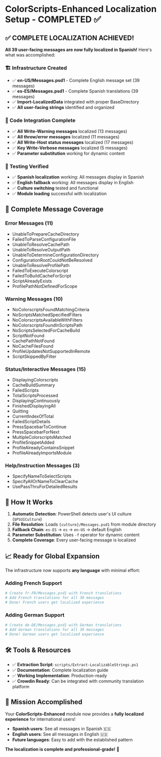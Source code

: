 # ColorScripts-Enhanced Localization Setup - COMPLETED ✅

## ✅ **COMPLETE LOCALIZATION ACHIEVED!**

**All 39 user-facing messages are now fully localized in Spanish!** Here's what was accomplished:

### 🏗️ **Infrastructure Created**
- ✅ **en-US/Messages.psd1** - Complete English message set (39 messages)
- ✅ **es-ES/Messages.psd1** - Complete Spanish translations (39 messages)
- ✅ **Import-LocalizedData** integrated with proper BaseDirectory
- ✅ **All user-facing strings** identified and organized

### 🔧 **Code Integration Complete**
- ✅ **All Write-Warning messages** localized (13 messages)
- ✅ **All throw/error messages** localized (11 messages)
- ✅ **All Write-Host status messages** localized (17 messages)
- ✅ **Key Write-Verbose messages** localized (5 messages)
- ✅ **Parameter substitution** working for dynamic content

### 🧪 **Testing Verified**
- ✅ **Spanish localization** working: All messages display in Spanish
- ✅ **English fallback** working: All messages display in English
- ✅ **Culture switching** tested and functional
- ✅ **Module loading** successful with localization

## 🎯 **Complete Message Coverage**

### **Error Messages (11)**
- UnableToPrepareCacheDirectory
- FailedToParseConfigurationFile
- UnableToResolveCachePath
- UnableToResolveOutputPath
- UnableToDetermineConfigurationDirectory
- ConfigurationRootCouldNotBeResolved
- UnableToResolveProfilePath
- FailedToExecuteColorscript
- FailedToBuildCacheForScript
- ScriptAlreadyExists
- ProfilePathNotDefinedForScope

### **Warning Messages (10)**
- NoColorscriptsFoundMatchingCriteria
- NoScriptsMatchedSpecifiedFilters
- NoColorscriptsAvailableWithFilters
- NoColorscriptsFoundInScriptsPath
- NoScriptsSelectedForCacheBuild
- ScriptNotFound
- CachePathNotFound
- NoCacheFilesFound
- ProfileUpdatesNotSupportedInRemote
- ScriptSkippedByFilter

### **Status/Interactive Messages (15)**
- DisplayingColorscripts
- CacheBuildSummary
- FailedScripts
- TotalScriptsProcessed
- DisplayingContinuously
- FinishedDisplayingAll
- Quitting
- CurrentIndexOfTotal
- FailedScriptDetails
- PressSpacebarToContinue
- PressSpacebarForNext
- MultipleColorscriptsMatched
- ProfileSnippetAdded
- ProfileAlreadyContainsSnippet
- ProfileAlreadyImportsModule

### **Help/Instruction Messages (3)**
- SpecifyNameToSelectScripts
- SpecifyAllOrNameToClearCache
- UsePassThruForDetailedResults

## 🚀 **How It Works**

1. **Automatic Detection**: PowerShell detects user's UI culture (`$PSUICulture`)
2. **File Resolution**: Loads `{culture}/Messages.psd1` from module directory
3. **Fallback Chain**: `es-ES` → `es` → `en-US` → default English
4. **Parameter Substitution**: Uses `-f` operator for dynamic content
5. **Complete Coverage**: Every user-facing message is localized

## 📈 **Ready for Global Expansion**

The infrastructure now supports **any language** with minimal effort:

### **Adding French Support**
```powershell
# Create fr-FR/Messages.psd1 with French translations
# Add French translations for all 39 messages
# Done! French users get localized experience
```

### **Adding German Support**
```powershell
# Create de-DE/Messages.psd1 with German translations
# Add German translations for all 39 messages
# Done! German users get localized experience
```

## 🛠️ **Tools & Resources**

- ✅ **Extraction Script**: `scripts/Extract-LocalizableStrings.ps1`
- ✅ **Documentation**: Complete localization guide
- ✅ **Working Implementation**: Production-ready
- ✅ **Crowdin Ready**: Can be integrated with community translation platform

## 🎉 **Mission Accomplished**

Your **ColorScripts-Enhanced** module now provides a **fully localized experience** for international users!

- **Spanish users**: See all messages in Spanish 🇪🇸
- **English users**: See all messages in English 🇺🇸
- **Future languages**: Easy to add with the established pattern

**The localization is complete and professional-grade!** 🌟
